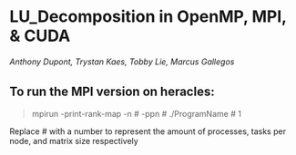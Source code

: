 # LU_Decomposition in OpenMP, MPI, & CUDA
###### Anthony Dupont, Trystan Kaes, Tobby Lie, Marcus Gallegos

## To run the MPI version on heracles:

> mpirun -print-rank-map -n # -ppn # ./ProgramName # 1

Replace # with a number to represent the amount of processes, tasks per node, and matrix size respectively
